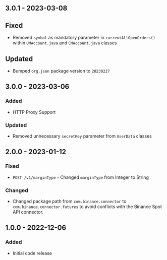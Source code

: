 ## 3.0.1 - 2023-03-08

## Fixed
- Removed `symbol` as mandatory parameter in `currentAllOpenOrders()` within `UMAccount.java` and `CMAccount.java` classes

## Updated
- Bumped `org.json` package version to `20230227`

## 3.0.0 - 2023-03-06

### Added
- HTTP Proxy Support

### Updated
- Removed unnecessary `secretKey` parameter from `UserData` classes

## 2.0.0 - 2023-01-12

### Fixed
- `POST /v1/marginType` - Changed `marginType` from Integer to String

### Changed
- Changed package path from `com.binance.connector` to `com.binance.connector.futures` to avoid conflicts with the Binance Spot API connector.

## 1.0.0 - 2022-12-06

### Added
- Initial code release
